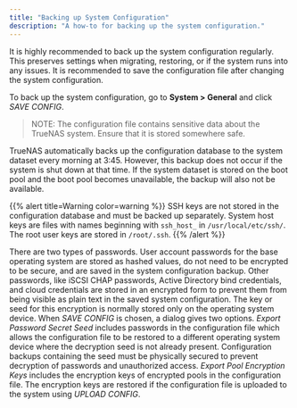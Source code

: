 ```yaml
---
title: "Backing up System Configuration"
description: "A how-to for backing up the system configuration."
---
```


It is highly recommended to back up the system configuration regularly. This
preserves settings when migrating, restoring, or if the system runs into any
issues. It is recommended to save the configuration file after changing
the system configuration.

To back up the system configuration, go to **System > General** and click
*SAVE CONFIG*.
> NOTE: The configuration file contains sensitive data about the TrueNAS system.
> Ensure that it is stored somewhere safe.

TrueNAS automatically backs up the configuration database to the system dataset
every morning at 3:45. However, this backup does not occur if the system is shut
down at that time. If the system dataset is stored on the boot pool and the boot
pool becomes unavailable, the backup will also not be available.

{{% alert title=Warning color=warning %}}
SSH keys are not stored in the configuration database and must be backed up
separately. System host keys are files with names beginning with `ssh_host_` in
`/usr/local/etc/ssh/`. The root user keys are stored in `/root/.ssh`.
{{% /alert %}}

There are two types of passwords. User account passwords for the base operating
system are stored as hashed values, do not need to be encrypted to be secure,
and are saved in the system configuration backup. Other passwords, like iSCSI
CHAP passwords, Active Directory bind credentials, and cloud credentials are
stored in an encrypted form to prevent them from being visible as plain text in
the saved system configuration. The key or seed for this encryption is normally
stored only on the operating system device. When *SAVE CONFIG* is chosen, a
dialog gives two options. *Export Password Secret Seed* includes passwords in
the configuration file which allows the configuration file to be restored to a
different operating system device where the decryption seed is not already
present. Configuration backups containing the seed must be physically secured
to prevent decryption of passwords and unauthorized access.
*Export Pool Encryption Keys* includes the encryption keys of encrypted pools
in the configuration file. The encryption keys are restored if the configuration
file is uploaded to the system using *UPLOAD CONFIG*.

